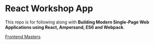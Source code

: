 # React Workshop App

This repo is for following along with **Building Modern Single-Page Web Applications using React, Ampersand, ES6 and Webpack**.

[Frontend Masters](https://frontendmasters.com/courses/modern-web-apps/)